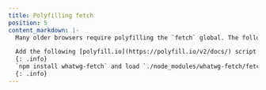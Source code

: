 ```yaml
---
title: Polyfilling fetch
position: 5
content_markdown: |-
  Many older browsers require polyfilling the `fetch` global. The following approaches can be used

  Add the following [polyfill.io](https://polyfill.io/v2/docs/) script to your test page <br>`<script src="https://polyfill.io/v2/polyfill?features=fetch"></script>`
  {: .info}
  `npm install whatwg-fetch` and load `./node_modules/whatwg-fetch/fetch.js` into the page, either in a script tag or by referencing in your test runner config.
  {: .info}
---
```

